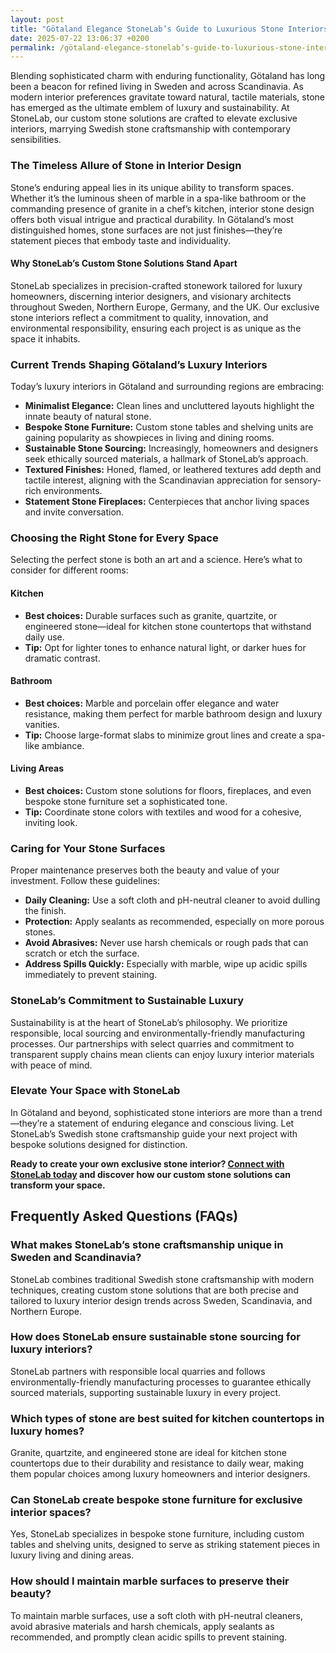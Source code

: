 ```yaml
---
layout: post
title: "Götaland Elegance StoneLab’s Guide to Luxurious Stone Interiors"
date: 2025-07-22 13:06:37 +0200
permalink: /götaland-elegance-stonelab’s-guide-to-luxurious-stone-interiors/
---
```

Blending sophisticated charm with enduring functionality, Götaland has long been a beacon for refined living in Sweden and across Scandinavia. As modern interior preferences gravitate toward natural, tactile materials, stone has emerged as the ultimate emblem of luxury and sustainability. At StoneLab, our custom stone solutions are crafted to elevate exclusive interiors, marrying Swedish stone craftsmanship with contemporary sensibilities.

### The Timeless Allure of Stone in Interior Design

Stone’s enduring appeal lies in its unique ability to transform spaces. Whether it’s the luminous sheen of marble in a spa-like bathroom or the commanding presence of granite in a chef’s kitchen, interior stone design offers both visual intrigue and practical durability. In Götaland’s most distinguished homes, stone surfaces are not just finishes—they’re statement pieces that embody taste and individuality.

#### Why StoneLab’s Custom Stone Solutions Stand Apart

StoneLab specializes in precision-crafted stonework tailored for luxury homeowners, discerning interior designers, and visionary architects throughout Sweden, Northern Europe, Germany, and the UK. Our exclusive stone interiors reflect a commitment to quality, innovation, and environmental responsibility, ensuring each project is as unique as the space it inhabits.

### Current Trends Shaping Götaland’s Luxury Interiors

Today’s luxury interiors in Götaland and surrounding regions are embracing:

- **Minimalist Elegance:** Clean lines and uncluttered layouts highlight the innate beauty of natural stone.
- **Bespoke Stone Furniture:** Custom stone tables and shelving units are gaining popularity as showpieces in living and dining rooms.
- **Sustainable Stone Sourcing:** Increasingly, homeowners and designers seek ethically sourced materials, a hallmark of StoneLab’s approach.
- **Textured Finishes:** Honed, flamed, or leathered textures add depth and tactile interest, aligning with the Scandinavian appreciation for sensory-rich environments.
- **Statement Stone Fireplaces:** Centerpieces that anchor living spaces and invite conversation.

### Choosing the Right Stone for Every Space

Selecting the perfect stone is both an art and a science. Here’s what to consider for different rooms:

#### Kitchen

- **Best choices:** Durable surfaces such as granite, quartzite, or engineered stone—ideal for kitchen stone countertops that withstand daily use.
- **Tip:** Opt for lighter tones to enhance natural light, or darker hues for dramatic contrast.

#### Bathroom

- **Best choices:** Marble and porcelain offer elegance and water resistance, making them perfect for marble bathroom design and luxury vanities.
- **Tip:** Choose large-format slabs to minimize grout lines and create a spa-like ambiance.

#### Living Areas

- **Best choices:** Custom stone solutions for floors, fireplaces, and even bespoke stone furniture set a sophisticated tone.
- **Tip:** Coordinate stone colors with textiles and wood for a cohesive, inviting look.

### Caring for Your Stone Surfaces

Proper maintenance preserves both the beauty and value of your investment. Follow these guidelines:

- **Daily Cleaning:** Use a soft cloth and pH-neutral cleaner to avoid dulling the finish.
- **Protection:** Apply sealants as recommended, especially on more porous stones.
- **Avoid Abrasives:** Never use harsh chemicals or rough pads that can scratch or etch the surface.
- **Address Spills Quickly:** Especially with marble, wipe up acidic spills immediately to prevent staining.

### StoneLab’s Commitment to Sustainable Luxury

Sustainability is at the heart of StoneLab’s philosophy. We prioritize responsible, local sourcing and environmentally-friendly manufacturing processes. Our partnerships with select quarries and commitment to transparent supply chains mean clients can enjoy luxury interior materials with peace of mind.

### Elevate Your Space with StoneLab

In Götaland and beyond, sophisticated stone interiors are more than a trend—they’re a statement of enduring elegance and conscious living. Let StoneLab’s Swedish stone craftsmanship guide your next project with bespoke solutions designed for distinction.

**Ready to create your own exclusive stone interior? [Connect with StoneLab today](https://stonelab.se/) and discover how our custom stone solutions can transform your space.**

## Frequently Asked Questions (FAQs)

### What makes StoneLab’s stone craftsmanship unique in Sweden and Scandinavia?

StoneLab combines traditional Swedish stone craftsmanship with modern techniques, creating custom stone solutions that are both precise and tailored to luxury interior design trends across Sweden, Scandinavia, and Northern Europe.

### How does StoneLab ensure sustainable stone sourcing for luxury interiors?

StoneLab partners with responsible local quarries and follows environmentally-friendly manufacturing processes to guarantee ethically sourced materials, supporting sustainable luxury in every project.

### Which types of stone are best suited for kitchen countertops in luxury homes?

Granite, quartzite, and engineered stone are ideal for kitchen stone countertops due to their durability and resistance to daily wear, making them popular choices among luxury homeowners and interior designers.

### Can StoneLab create bespoke stone furniture for exclusive interior spaces?

Yes, StoneLab specializes in bespoke stone furniture, including custom tables and shelving units, designed to serve as striking statement pieces in luxury living and dining areas.

### How should I maintain marble surfaces to preserve their beauty?

To maintain marble surfaces, use a soft cloth with pH-neutral cleaners, avoid abrasive materials and harsh chemicals, apply sealants as recommended, and promptly clean acidic spills to prevent staining.

<script type="application/ld+json">
{
  "@context": "https://schema.org",
  "@type": "BlogPosting",
  "headline": "Götaland Elegance StoneLab’s Guide to Luxurious Stone Interiors",
  "description": "StoneLab specializes in customized stone solutions and exclusive interior design for luxury spaces, offering precision-crafted stonework tailored to modern aesthetics.",
  "author": {
    "@type": "Person",
    "name": "StoneLab"
  },
  "publisher": {
    "@type": "Person",
    "name": "StoneLab"
  },
  "mainEntityOfPage": {
    "@type": "WebPage",
    "@id": "https://stonelab.se/blog/gotaland-elegance-luxurious-stone-interiors"
  },
  "datePublished": "2024-06-01",
  "dateModified": "2024-06-01",
  "keywords": "StoneLab, custom stone solutions, interior stone design, exclusive stone interiors, Swedish stone craftsmanship, luxury interior materials, kitchen stone countertops, marble bathroom design, bespoke stone furniture, sustainable stone sourcing",
  "articleBody": "Blending sophisticated charm with enduring functionality, Götaland has long been a beacon for refined living in Sweden and across Scandinavia. As modern interior preferences gravitate toward natural, tactile materials, stone has emerged as the ultimate emblem of luxury and sustainability. At StoneLab, our custom stone solutions are crafted to elevate exclusive interiors, marrying Swedish stone craftsmanship with contemporary sensibilities.\n\nStone’s enduring appeal lies in its unique ability to transform spaces. Whether it’s the luminous sheen of marble in a spa-like bathroom or the commanding presence of granite in a chef’s kitchen, interior stone design offers both visual intrigue and practical durability. In Götaland’s most distinguished homes, stone surfaces are not just finishes—they’re statement pieces that embody taste and individuality.\n\nStoneLab specializes in precision-crafted stonework tailored for luxury homeowners, discerning interior designers, and visionary architects throughout Sweden, Northern Europe, Germany, and the UK. Our exclusive stone interiors reflect a commitment to quality, innovation, and environmental responsibility, ensuring each project is as unique as the space it inhabits.\n\nToday’s luxury interiors in Götaland and surrounding regions are embracing minimalist elegance, bespoke stone furniture, sustainable stone sourcing, textured finishes, and statement stone fireplaces.\n\nSelecting the perfect stone is both an art and a science. Kitchen choices include granite, quartzite, or engineered stone; bathroom selections favor marble and porcelain; living areas feature custom stone solutions for floors, fireplaces, and bespoke furniture.\n\nProper stone maintenance includes daily cleaning with pH-neutral products, sealant application, avoiding abrasives, and prompt attention to spills.\n\nStoneLab prioritizes sustainable luxury through responsible sourcing and environmentally-friendly manufacturing.\n\nIn Götaland and beyond, StoneLab’s Swedish stone craftsmanship offers bespoke solutions designed for distinction and enduring elegance."
}
</script>

<script type="application/ld+json">
{
  "@context": "https://schema.org",
  "@type": "FAQPage",
  "mainEntity": [
    {
      "@type": "Question",
      "name": "What makes StoneLab’s stone craftsmanship unique in Sweden and Scandinavia?",
      "acceptedAnswer": {
        "@type": "Answer",
        "text": "StoneLab combines traditional Swedish stone craftsmanship with modern techniques, creating custom stone solutions that are both precise and tailored to luxury interior design trends across Sweden, Scandinavia, and Northern Europe."
      }
    },
    {
      "@type": "Question",
      "name": "How does StoneLab ensure sustainable stone sourcing for luxury interiors?",
      "acceptedAnswer": {
        "@type": "Answer",
        "text": "StoneLab partners with responsible local quarries and follows environmentally-friendly manufacturing processes to guarantee ethically sourced materials, supporting sustainable luxury in every project."
      }
    },
    {
      "@type": "Question",
      "name": "Which types of stone are best suited for kitchen countertops in luxury homes?",
      "acceptedAnswer": {
        "@type": "Answer",
        "text": "Granite, quartzite, and engineered stone are ideal for kitchen stone countertops due to their durability and resistance to daily wear, making them popular choices among luxury homeowners and interior designers."
      }
    },
    {
      "@type": "Question",
      "name": "Can StoneLab create bespoke stone furniture for exclusive interior spaces?",
      "acceptedAnswer": {
        "@type": "Answer",
        "text": "Yes, StoneLab specializes in bespoke stone furniture, including custom tables and shelving units, designed to serve as striking statement pieces in luxury living and dining areas."
      }
    },
    {
      "@type": "Question",
      "name": "How should I maintain marble surfaces to preserve their beauty?",
      "acceptedAnswer": {
        "@type": "Answer",
        "text": "To maintain marble surfaces, use a soft cloth with pH-neutral cleaners, avoid abrasive materials and harsh chemicals, apply sealants as recommended, and promptly clean acidic spills to prevent staining."
      }
    }
  ]
}
</script>